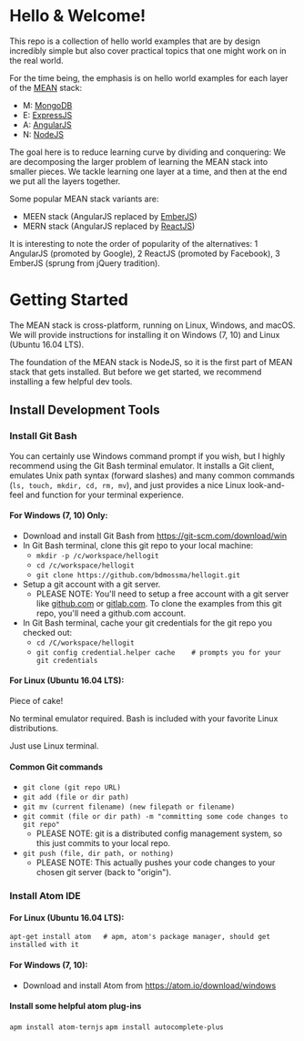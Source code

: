 # Hello & Welcome!
This repo is a collection of hello world examples
that are by design incredibly simple but also cover practical topics
that one might work on in the real world.

For the time being, the emphasis is on hello world examples for
each layer of the [MEAN](https://en.wikipedia.org/wiki/MEAN_(software_bundle)) stack:
+   M: [MongoDB](https://en.wikipedia.org/wiki/MongoDB)
+   E: [ExpressJS](https://en.wikipedia.org/wiki/Express.js)
+   A: [AngularJS](https://en.wikipedia.org/wiki/AngularJS)
+   N: [NodeJS](https://en.wikipedia.org/wiki/Node.js)

The goal here is to reduce learning curve by dividing and conquering: We are decomposing the larger problem
of learning the MEAN stack into smaller pieces.  We tackle learning one layer at a time, and then
at the end we put all the layers together.

Some popular MEAN stack variants are:
+   MEEN stack (AngularJS replaced by [EmberJS](https://en.wikipedia.org/wiki/Ember.js))
+   MERN stack (AngularJS replaced by [ReactJS](https://en.wikipedia.org/wiki/React_(JavaScript_library)))

It is interesting to note the order of popularity of the alternatives:
1 AngularJS (promoted by Google),
2 ReactJS (promoted by Facebook),
3 EmberJS (sprung from jQuery tradition).

# Getting Started
The MEAN stack is cross-platform, running on Linux, Windows, and macOS.  We will provide instructions
for installing it on Windows (7, 10) and Linux (Ubuntu 16.04 LTS).

The foundation of the
MEAN stack is NodeJS, so it is the first part of
MEAN stack that gets installed.  But before we get started, we recommend installing a
few helpful dev tools.

## Install Development Tools
### Install Git Bash
You can certainly use Windows command prompt if you wish, but I highly recommend using
the Git Bash terminal emulator.  It installs a Git client, emulates Unix path syntax (forward slashes)
and many common commands (`ls, touch, mkdir, cd, rm, mv`), and just provides a nice Linux look-and-feel
and function for your terminal experience.

#### For Windows (7, 10) Only:
-   Download and install Git Bash from https://git-scm.com/download/win
-   In Git Bash terminal, clone this git repo to your local machine:
    -   `mkdir -p /c/workspace/hellogit`
    -   `cd /c/workspace/hellogit`
    -   `git clone https://github.com/bdmossma/hellogit.git`
-   Setup a git account with a git server.
    -   PLEASE NOTE: You'll need to setup a free account with a git server like
        [github.com](https://www.github.com) or [gitlab.com](https://www.gitlab.com).
        To clone the examples from this git repo, you'll need
        a github.com account.
-   In Git Bash terminal, cache your git credentials for the git repo you checked out:
    -   `cd /C/workspace/hellogit`
    -   `git config credential.helper cache    # prompts you for your git credentials`

#### For Linux (Ubuntu 16.04 LTS):
Piece of cake!

No terminal emulator required. Bash is included with your favorite Linux distributions.

Just use Linux terminal.

#### Common Git commands
-   `git clone (git repo URL)`
-   `git add (file or dir path)`
-   `git mv (current filename) (new filepath or filename)`
-   `git commit (file or dir path) -m "committing some code changes to git repo"`
    -   PLEASE NOTE: git is a distributed config management system, so this just commits to your local repo.
-   `git push (file, dir path, or nothing)`
    -   PLEASE NOTE: This actually pushes your code changes to your chosen git server (back to "origin").

### Install Atom IDE
#### For Linux (Ubuntu 16.04 LTS):
`apt-get install atom   # apm, atom's package manager, should get installed with it`

#### For Windows (7, 10):
-   Download and install Atom from https://atom.io/download/windows

#### Install some helpful atom plug-ins
`apm install atom-ternjs`
`apm install autocomplete-plus`
